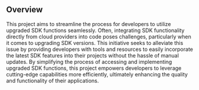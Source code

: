## Overview
This project aims to streamline the process for developers to utilize upgraded SDK functions seamlessly. Often, integrating SDK functionality directly from cloud providers into code poses challenges, particularly when it comes to upgrading SDK versions. This initiative seeks to alleviate this issue by providing developers with tools and resources to easily incorporate the latest SDK features into their projects without the hassle of manual updates. By simplifying the process of accessing and implementing upgraded SDK functions, this project empowers developers to leverage cutting-edge capabilities more efficiently, ultimately enhancing the quality and functionality of their applications. 
